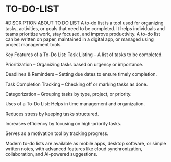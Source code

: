# TO-DO-LIST

#DISCRIPTION ABOUT TO DO LIST
A to-do list is a tool used for organizing tasks, activities, or goals that need to be completed. It helps individuals and teams prioritize work, stay focused, and improve productivity. A to-do list can be written on paper, maintained in a digital app, or managed using project management tools.

Key Features of a To-Do List:
Task Listing – A list of tasks to be completed.

Prioritization – Organizing tasks based on urgency or importance.

Deadlines & Reminders – Setting due dates to ensure timely completion.

Task Completion Tracking – Checking off or marking tasks as done.

Categorization – Grouping tasks by type, project, or priority.

Uses of a To-Do List:
Helps in time management and organization.

Reduces stress by keeping tasks structured.

Increases efficiency by focusing on high-priority tasks.

Serves as a motivation tool by tracking progress.

Modern to-do lists are available as mobile apps, desktop software, or simple written notes, with advanced features like cloud synchronization, collaboration, and AI-powered suggestions.








